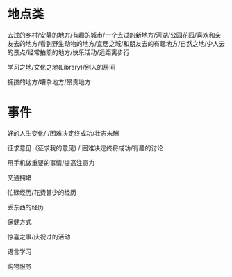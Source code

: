 # 地点类
去过的乡村/安静的地方/有趣的城市/一个去过的新地方/河湖/公园花园/喜欢和亲友去的地方/看到野生动物的地方/宜居之城/和朋友去的有趣地方/自然之地/少人去的景点/经常拍照的地方/快乐活动/远距离步行



学习之地/文化之地(Library)/别人的房间

拥挤的地方/嘈杂地方/昂贵地方

# 事件
好的人生变化/ /困难决定终成功/壮志未酬

征求意见（征求我的意见) / 困难决定终将成功/有趣的讨论

用手机做重要的事情/提高注意力

交通拥堵

忙碌经历/花费甚少的经历

丢东西的经历

保健方式

惊喜之事/庆祝过的活动

语言学习

购物服务



